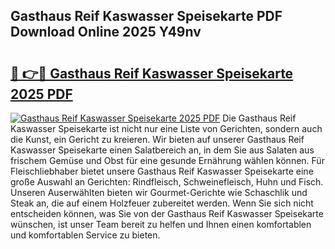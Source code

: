 ## Gasthaus Reif Kaswasser Speisekarte PDF Download Online 2025 Y49nv

# <h2><a href="http://gcdad4.nevu.top/?p=Gasthaus+Reif+Kaswasser+Speisekarte">🔗 👉🔴 Gasthaus Reif Kaswasser Speisekarte 2025 PDF</a></h2>

[![Gasthaus Reif Kaswasser Speisekarte 2025 PDF](https://i.imgur.com/dBaPXMq.png)](http://gcdad4.nevu.top/?p=Gasthaus+Reif+Kaswasser+Speisekarte)
Die Gasthaus Reif Kaswasser Speisekarte ist nicht nur eine Liste von Gerichten, sondern auch die Kunst, ein Gericht zu kreieren. Wir bieten auf unserer Gasthaus Reif Kaswasser Speisekarte einen Salatbereich an, in dem Sie aus Salaten aus frischem Gemüse und Obst für eine gesunde Ernährung wählen können. Für Fleischliebhaber bietet unsere Gasthaus Reif Kaswasser Speisekarte eine große Auswahl an Gerichten: Rindfleisch, Schweinefleisch, Huhn und Fisch. Unseren Auserwählten bieten wir Gourmet-Gerichte wie Schaschlik und Steak an, die auf einem Holzfeuer zubereitet werden. Wenn Sie sich nicht entscheiden können, was Sie von der Gasthaus Reif Kaswasser Speisekarte wünschen, ist unser Team bereit zu helfen und Ihnen einen komfortablen und komfortablen Service zu bieten.
